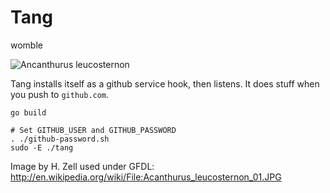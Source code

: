Tang
====

womble

![Ancanthurus leucosternon](https://upload.wikimedia.org/wikipedia/commons/3/36/Acanthurus_leucosternon_01.JPG "Powder Blue Tang")

Tang installs itself as a github service hook, then listens. It
does stuff when you push to `github.com`.

    go build

    # Set GITHUB_USER and GITHUB_PASSWORD
    . ./github-password.sh
    sudo -E ./tang

Image by H. Zell used under GFDL:
http://en.wikipedia.org/wiki/File:Acanthurus_leucosternon_01.JPG
